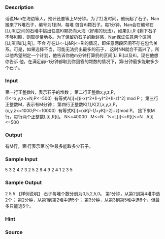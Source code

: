 
### Description
话说Nan在海边等人，预计还要等上M分钟。为了打发时间，他玩起了石子。Nan搬来了N堆石子，编号为1到N，每堆
包含Ai颗石子。每1分钟，Nan会在编号在[Li,Ri]之间的石堆中挑出任意Ki颗扔向大海（好疼的玩法），如果[Li,R
i]剩下石子不够Ki颗，则取尽量地多。为了保留扔石子的新鲜感，Nan保证任意两个区间[Li,Ri]和[Lj,Rj]，不会
存在Li<=Lj&Rj<=Ri的情况，即任意两段区间不存在包含关系。可是，如果选择不当，可能无法扔出最多的石子，
这时NN就会不高兴了。所以他希望制定一个计划，他告诉你他m分钟打算扔的区间[Li,Ri]以及Ki。现在他想你告诉
他，在满足前i-1分钟都取到你回答的颗数的情况下，第i分钟最多能取多少个石子。
### Input
第一行正整数N，表示石子的堆数；
第二行正整数x,y,z,P，(1<=x,y,z<=N;P<=500) 
有等式A[i]=[(i-x)^2+(i-y)^2+(i-z)^2] mod P；
第三行正整数M，表示有M分钟；
第四行正整数K[1],K[2],x,y,z,P，(x,y,z<=1000;P<=10000) 
有等式K[i]=(x*K[i-1]+y*K[i-2]+z)mod P。
接下来M行，每行两个正整数L[i],R[i]。
N<=40000   M<=N   1<=L[i]<=R[i]<=N   A[i]<=500
### Output
有M行，第i行表示第i分钟最多能取多少石子。
### Sample Input
5
3 2 4 7
3
2 5 2 6 4 9
2 4
1 2
3 5

### Sample Output
2
5
5
【样例说明】
石子每堆个数分别为0,5,2,5,0。
第1分钟，从第2到第4堆中选2个；
第2分钟，从第1到第2堆中选5个；
第3分钟，从第3到第5堆中选8个，但最多只能选5个。
### Hint

### Source
